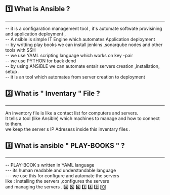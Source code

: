  ## 1️⃣  What is Ansible  ?
*************************************
--  it is a configaration management tool ,
    it's automate softwate provisining and application deployment ,<br>
--  A nsible is simple IT Engine which automates 
    Application deployment<br>
-- by writting play books we can install jenkins ,sonarqube 
   nodes and other tools with SSH<br>
--  we use YAML scripting language which works on key -pair <br>
-- we use PYTHON for back dend <br>
-- by using ANSIBLE we can automate entair servers
    creation ,installation, setup .<br>
-- it is an tool which automates from server creation to deployment<br>

## 2️⃣ What is " Inventary " File ?
*****************************************
An inventory file is like a contact list for computers and servers.<br>
It tells a tool (like Ansible) which machines to manage and how to connect to them.<br>
we keep the server s IP Adresess inside this inventary files .<br>

## 3️⃣ What is ansible " PLAY-BOOKS "  ?
*************************************************
-- PLAY-BOOK s written in YAML language <br>
--- its human readable and understandable language <br>
--- we use this for configure and automate the servers <br>
    like : installing the servers ,configures the servers <br>
           and managing the servers .
 4️⃣
 5️⃣
 6️⃣
 7️⃣
 8️⃣
 9️⃣
 🔟

